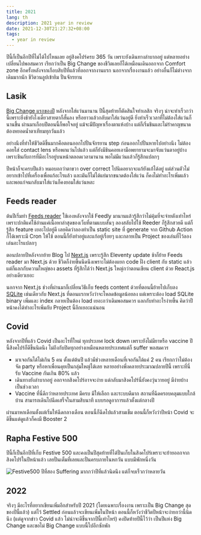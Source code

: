 ```yaml
---
title: 2021
lang: th
description: 2021 year in review
date: 2021-12-30T21:27:32+08:00
tags:
  - year in review
---
```


ปีนี้ก็เป็นอีกปีที่ไม่ได้ไปไหนเลย อยู่สิงคโปร์ครบ 365 วัน เพราะยังเดินทางลำบากอยู่ แต่หลายอย่างเปลี่ยนไปพอสมควร เรียกว่าเป็น Big Change ของชีวิตเลยก็ได้เหมือนเดินออกจาก Comfort zone อีกครั้งหลังจากเกือบสิบปีที่แล้วที่ออกจากงานแรก นอกจากเรื่องงานแล้ว อย่างอื่นก็ไม่ต่างจากเดิมมากนัก ชีวิตวนลูปเข้ายิม ปั่นจักรยาน

## Lasik

[Big Change แรกของปี](/posts/2021-03-27-Lasik/) หลังจากใส่แว่นมานาน ปีนี้สุดท้ายก็ตัดสินใจทำเลสิก จริงๆ น่าจะทำเร็วกว่านี้เพราะยิ่งช้ายังไงเดี๋ยวสายตาก็สั้นลง หรือยาวแล้วกลับมาใส่แว่นอยู่ดี ยิ่งทำเร็วเวลาที่ไม่ต้องใส่แว่นก็นานขึ้น ผ่านมาเกือบปีตอนนี้ก็พอใจอยู่ แม้จะมีปัญหาเรื่องตาแห้งบ้าง แต่ก็เริ่มชินและไม่รำคาญขนาดต้องหยอดน้ำตาเทียมทุกวันแล้ว

อย่างนึงที่ทำให้ชีวิตดีขึ้นมากคือตอนออกไปปั่นจักรยาน step ก่อนออกไปปั่นหายไปอย่างนึง ไม่ต้องคอยใส่ contact lens หรือพกแว่นไปแล้ว แต่ก็ยังมีชินคอยเอามือพยายามจะมาจับแว่นตาอยู่บ้าง เพราะชินกับการที่มีอะไรอยู่บนหน้าตลอดเวลามานาน พอไม่มีแว่นแล้วก็รู้สึกแปลกๆ

ปีหน้าก็จะครบปีแล้ว หมอบอกว่าตาขวา over correct ไปนิดอยากจะแก้ยังแก้ได้อยู่ แต่ส่วนตัวไม่อยากเข้าไปที่เครื่องเพื่อแก้อะไรแล้ว และมันก็ไม่ได้แย่มากขนาดต้องใส่แว่น ก็คงไม่ทำอะไรเพิ่มแล้ว และพอแก่จนกลับมาใส่แว่นก็คงยอมใส่แว่นหละ

## Feeds reader

ต้นปีเริ่มทำ [Feeds reader](/posts/dev/2021-01-24-static-feeds-aggregator/) ใช้เองหลังจากใช้ Feedly มานานแล้วรู้สึกว่าไม่คุ้มที่จะจ่ายตังเท่าไหร่เพราะปกติแค่ใช้อ่านแค่เนื้อหาล่าสุดของเว็บที่ตามแบบสั้นๆ ลองสลับไปใช้ Reeder ก็รู้สึกสวยดี แต่ก็รู้สึก feature เยอะไปอยู่ดี เลยคิดว่าลองทำเป็น static site ที่ generate จาก Github Action ก็ได้เพราะมี Cron ให้ใช้ ตอนนี้ก็ยังทำอยู่และแก้อยู่เรื่อยๆ และกลายเป็น Project ของเล่นที่ไว้ลองเล่นอะไรแปลกๆ

ตอนปลายปีหลังจากย้าย Blog ไป [Next.js](https://nextjs.org/) เพราะรู้สึก Eleventy update ช้าก็ย้าย Feeds reader มา Next.js ด้วย ชีวิตก็ง่ายขึ้นนึดนึงเพราะไม่ต้องแยก code ฝั่ง client กับ static แล้วแต่ก็แลกกับความใหญ่ของ assets ที่รู้สึกได้ว่า Next.js ใหญ่กว่าตอนเขียน client ด้วย React.js อย่างเดียวเยอะ

นอกจาก Next.js ช่วงที่ผ่านมาก็เปลี่ยนวิธีเก็บ feeds content ด้วยที่ตอนนี้ย้ายไปเก็บลง [SQLite](https://github.com/phiresky/sql.js-httpvfs) เช่นเดียวกับ Next.js ที่ตอนแรกหวังว่าจะโหลดข้อมูลน้อยลง แต่เพราะต้อง load SQLite binary เพิ่มและ index กลายเป็นต้อง load เยอะกว่าเดิมพอสมควร แลกกับทำอะไรง่ายขึ้น คิดว่าปีหน้าคงได้ทำอะไรเพิ่มกับ Project นี้อีกเยอะแน่นอน

## Covid

หลังจากปีที่แล้ว Covid เป็นอะไรที่ใหม่ ทุกประเทศ lock down เพราะยังไม่มียาหรือ vaccine ปีนี้สิงคโปร์ก็ดีขึ้นนิดนึง ไม่ถึงกับปิดทุกอย่างเหมือนหลายประเทศแต่ก็ suffer พอสมควร

- มาเจอกันได้ไม่เกิน 5 คน ตั้งแต่ต้นปี แล้วมีช่วงหลายเดือนที่เจอกันได้แค่ 2 คน เรียกกว่าไม่ต้องจัด party หรือหาเพื่อนคุยเป็นกลุ่มใหญ่ได้เลย หลายอย่างพึ่งคลายประมาณปลายปีนี้ เพราะที่นี่รับ Vaccine กันเกิน 80% แล้ว
- เดินทางยังลำบากอยู่ ออกจากสิงคโปร์อาจจะง่าย แต่กลับมาสิงคโปร์นี่ยังคงวุ่นวายอยู่ มีง่ายบ้างเป็นช่วงเวลา
- Vaccine ที่นี่ดีกว่าหลายประเทศ มีครบ มีให้เลือก และระบบดีมาก สถานที่ฉีดครอบคลุมแบบใกล้บ้าน สามารถเดินไปฉีดเสร็จในสามสิบนาที แบบรอดูอาการแล้วตั้งแต่กลางปี

ผ่านมาหกเดือนตั้งแต่เริ่มให้ฉีดกลางเดือน ตอนนี้ก็ฉีดไปแล้วสามเข็ม ตอนนี้ก็หวังว่าปีหน้า Covid จะดีขึ้นแต่ดูแล้วก็คงมี Booster 2

## Rapha Festive 500

ปีนี้ก็เป็นอีกปีที่เก็บ Festive 500 และคงเป็นปีสุดท้ายที่ได้ปั่นเก็บในสิงคโปร์เพราะจะย้ายออกจากสิงคโปร์ในปีหน้าแล้ว เลยปั่นเต็มที่เลยและปั่นครบภายในหกวัน แบบมีพักหนึ่งวัน

![Festive500 ปีที่สอง Suffering มากกว่าปีที่แล้วนิดนึง แต่ก็จบเร็วกว่าหลายวัน](festive500-2021.png)

## 2022

จริงๆ มีอะไรที่อยากเขียนเพิ่มอีกสำหรับปี 2021 (โดยเฉพาะเรื่องงาน เพราะเป็น Big Change สุดของปีนี้แล้ว) แต่ไว้ Settled ก่อนแล้วจะเขียนเพิ่มในปีหน้า ตอนนี้ก็หวังว่าชีวิตปีหน้าจะง่ายกว่านี้นิดนึง (แต่ดูจากข่าว Covid แล้ว ไม่น่าจะดีขึ้นจากปีนี้เท่าไหร่) คงปิดท้ายปีนี้ไว้ว่า เป็นปีแห่ง Big Change และขอไม่ Big Change แบบนี้ไปอีกซักพัก
